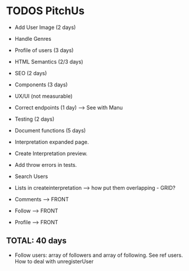 # TODOS PitchUs

- Add User Image (2 days)

- Handle Genres
- Profile of users (3 days)
- HTML Semantics (2/3 days)
- SEO (2 days)
- Components (3 days)
- UX/UI (not measurable)
- Correct endpoints (1 day) --> See with Manu
- Testing (2 days)
- Document functions (5 days)
- Interpretation expanded page.
- Create Interpretation preview.
- Add throw errors in tests.
- Search Users

- Lists in createinterpretation --> how put them overlapping - GRID?

- Comments --> FRONT
- Follow --> FRONT
- Profile --> FRONT

## TOTAL: 40 days

- Follow users: array of followers and array of following. See ref users. How to deal with unregisterUser